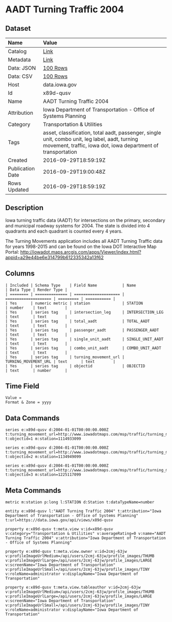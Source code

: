 # AADT Turning Traffic 2004

## Dataset

| Name | Value |
| :--- | :---- |
| Catalog | [Link](https://catalog.data.gov/dataset/aadt-turning-traffic-2004) |
| Metadata | [Link](https://data.iowa.gov/api/views/x89d-qusv) |
| Data: JSON | [100 Rows](https://data.iowa.gov/api/views/x89d-qusv/rows.json?max_rows=100) |
| Data: CSV | [100 Rows](https://data.iowa.gov/api/views/x89d-qusv/rows.csv?max_rows=100) |
| Host | data.iowa.gov |
| Id | x89d-qusv |
| Name | AADT Turning Traffic 2004 |
| Attribution | Iowa Department of Transportation - Office of Systems Planning |
| Category | Transportation & Utilities |
| Tags | asset, classification, total aadt, passenger, single unit, combo unit, leg label, aadt, turning movement, traffic, iowa dot, iowa department of transportation |
| Created | 2016-09-29T18:59:19Z |
| Publication Date | 2016-09-29T19:00:48Z |
| Rows Updated | 2016-09-29T18:59:19Z |

## Description

Iowa turning traffic data (AADT) for intersections on the primary, secondary and municipal roadway systems for 2004. The state is divided into 4 quadrants and each quadrant is counted every 4 years.

The Turning Movements application includes all AADT Turning Traffic data for years 1998-2015 and can be found on the Iowa DOT Interactive Map Portal: http://iowadot.maps.arcgis.com/apps/Viewer/index.html?appid=a29e44be6e314799b612335342a13f62

## Columns

```ls
| Included | Schema Type    | Field Name           | Name                 | Data Type | Render Type |
| ======== | ============== | ==================== | ==================== | ========= | =========== |
| Yes      | numeric metric | station              | STATION              | number    | text        |
| Yes      | series tag     | intersection_leg     | INTERSECTION_LEG     | text      | text        |
| Yes      | series tag     | total_aadt           | TOTAL_AADT           | text      | text        |
| Yes      | series tag     | passenger_aadt       | PASSENGER_AADT       | text      | text        |
| Yes      | series tag     | single_unit_aadt     | SINGLE_UNIT_AADT     | text      | text        |
| Yes      | series tag     | combo_unit_aadt      | COMBO_UNIT_AADT      | text      | text        |
| Yes      | series tag     | turning_movement_url | TURNING_MOVEMENT_URL | text      | text        |
| Yes      | series tag     | objectid             | OBJECTID             | text      | number      |
```

## Time Field

```ls
Value = 
Format & Zone = yyyy
```

## Data Commands

```ls
series e:x89d-qusv d:2004-01-01T00:00:00.000Z t:turning_movement_url=http://www.iowadotmaps.com/msp/traffic/turning_movements/2004/01114933099.pdf t:objectid=1 m:station=1114933099

series e:x89d-qusv d:2004-01-01T00:00:00.000Z t:turning_movement_url=http://www.iowadotmaps.com/msp/traffic/turning_movements/2004/01134949099.pdf t:objectid=2 m:station=1134949099

series e:x89d-qusv d:2004-01-01T00:00:00.000Z t:turning_movement_url=http://www.iowadotmaps.com/msp/traffic/turning_movements/2004/01225117099.pdf t:objectid=3 m:station=1225117099
```

## Meta Commands

```ls
metric m:station p:long l:STATION d:Station t:dataTypeName=number

entity e:x89d-qusv l:"AADT Turning Traffic 2004" t:attribution="Iowa Department of Transportation - Office of Systems Planning" t:url=https://data.iowa.gov/api/views/x89d-qusv

property e:x89d-qusv t:meta.view v:id=x89d-qusv v:category="Transportation & Utilities" v:averageRating=0 v:name="AADT Turning Traffic 2004" v:attribution="Iowa Department of Transportation - Office of Systems Planning"

property e:x89d-qusv t:meta.view.owner v:id=2cmj-63jw v:profileImageUrlMedium=/api/users/2cmj-63jw/profile_images/THUMB v:profileImageUrlLarge=/api/users/2cmj-63jw/profile_images/LARGE v:screenName="Iowa Department of Transportation" v:profileImageUrlSmall=/api/users/2cmj-63jw/profile_images/TINY v:roleName=administrator v:displayName="Iowa Department of Transportation"

property e:x89d-qusv t:meta.view.tableauthor v:id=2cmj-63jw v:profileImageUrlMedium=/api/users/2cmj-63jw/profile_images/THUMB v:profileImageUrlLarge=/api/users/2cmj-63jw/profile_images/LARGE v:screenName="Iowa Department of Transportation" v:profileImageUrlSmall=/api/users/2cmj-63jw/profile_images/TINY v:roleName=administrator v:displayName="Iowa Department of Transportation"
```